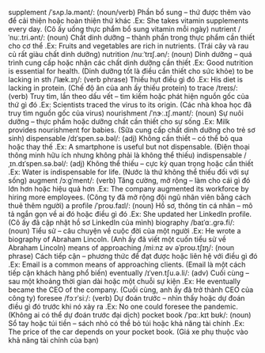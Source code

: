 supplement /ˈsʌp.lə.mənt/: (noun/verb) Phần bổ sung – thứ được thêm vào để cải thiện hoặc hoàn thiện thứ khác .Ex: She takes vitamin supplements every day. (Cô ấy uống thực phẩm bổ sung vitamin mỗi ngày)
nutrient /ˈnuː.tri.ənt/: (noun) Chất dinh dưỡng – thành phần trong thực phẩm cần thiết cho cơ thể .Ex: Fruits and vegetables are rich in nutrients. (Trái cây và rau củ rất giàu chất dinh dưỡng)
nutrition /nuːˈtrɪʃ.ən/: (noun) Dinh dưỡng – quá trình cung cấp hoặc nhận các chất dinh dưỡng cần thiết .Ex: Good nutrition is essential for health. (Dinh dưỡng tốt là điều cần thiết cho sức khỏe)
to be lacking in sth /ˈlæk.ɪŋ/: (verb phrase) Thiếu hụt điều gì đó .Ex: His diet is lacking in protein. (Chế độ ăn của anh ấy thiếu protein)
to trace /treɪs/: (verb) Truy tìm, lần theo dấu vết – tìm kiếm hoặc phát hiện nguồn gốc của thứ gì đó .Ex: Scientists traced the virus to its origin. (Các nhà khoa học đã truy tìm nguồn gốc của virus)
nourishment /ˈnɝː.ɪʃ.mənt/: (noun) Sự nuôi dưỡng – thực phẩm hoặc dưỡng chất cần thiết cho sự sống .Ex: Milk provides nourishment for babies. (Sữa cung cấp chất dinh dưỡng cho trẻ sơ sinh)
dispensable /dɪˈspen.sə.bəl/: (adj) Không cần thiết – có thể bỏ qua hoặc thay thế .Ex: A smartphone is useful but not dispensable. (Điện thoại thông minh hữu ích nhưng không phải là không thể thiếu)
indispensable /ˌɪn.dɪˈspen.sə.bəl/: (adj) Không thể thiếu – cực kỳ quan trọng hoặc cần thiết .Ex: Water is indispensable for life. (Nước là thứ không thể thiếu đối với sự sống)
augment /ɔːɡˈment/: (verb) Tăng cường, mở rộng – làm cho cái gì đó lớn hơn hoặc hiệu quả hơn .Ex: The company augmented its workforce by hiring more employees. (Công ty đã mở rộng đội ngũ nhân viên bằng cách thuê thêm người)
a profile /ˈproʊ.faɪl/: (noun) Hồ sơ, thông tin cá nhân – mô tả ngắn gọn về ai đó hoặc điều gì đó .Ex: She updated her LinkedIn profile. (Cô ấy đã cập nhật hồ sơ LinkedIn của mình)
biography /baɪˈɑː.ɡrə.fi/: (noun) Tiểu sử – câu chuyện về cuộc đời của một người .Ex: He wrote a biography of Abraham Lincoln. (Anh ấy đã viết một cuốn tiểu sử về Abraham Lincoln)
means of approaching /miːnz əv əˈproʊ.tʃɪŋ/: (noun phrase) Cách tiếp cận – phương thức để đạt được hoặc liên hệ với điều gì đó .Ex: Email is a common means of approaching clients. (Email là một cách tiếp cận khách hàng phổ biến)
eventually /ɪˈven.tʃu.ə.li/: (adv) Cuối cùng – sau một khoảng thời gian dài hoặc một chuỗi sự kiện .Ex: He eventually became the CEO of the company. (Cuối cùng, anh ấy đã trở thành CEO của công ty)
foresee /fɔːrˈsiː/: (verb) Dự đoán trước – nhìn thấy hoặc dự đoán điều gì đó trước khi nó xảy ra .Ex: No one could foresee the pandemic. (Không ai có thể dự đoán trước đại dịch)
pocket book /ˈpɑː.kɪt bʊk/: (noun) Sổ tay hoặc túi tiền – sách nhỏ có thể bỏ túi hoặc khả năng tài chính .Ex: The price of the car depends on your pocket book. (Giá xe phụ thuộc vào khả năng tài chính của bạn)